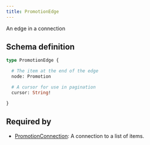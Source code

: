 ```yaml
---
title: PromotionEdge
---
```


An edge in a connection

## Schema definition
```graphql
type PromotionEdge {

  # The item at the end of the edge
  node: Promotion

  # A cursor for use in pagination
  cursor: String!

}
```

## Required by
* [PromotionConnection](graphql/schema/promotionconnection.md): A connection to a list of items.

